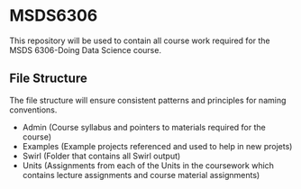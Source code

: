 # MSDS6306
This repository will be used to contain all course work required for the MSDS 6306-Doing Data Science course.

## File Structure
The file structure will ensure consistent patterns and principles for naming conventions.

* Admin (Course syllabus and pointers to materials required for the course)
* Examples (Example projects referenced and used to help in new projets)
* Swirl (Folder that contains all Swirl output)
* Units (Assignments from each of the Units in the coursework which contains lecture assignments and course material assignments)